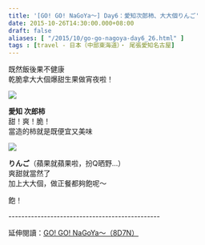 ```yaml
---
title: '[GO! GO! NaGoYa～] Day6：愛知次郎柿、大大個りんご'
date: 2015-10-26T14:30:00.000+08:00
draft: false
aliases: [ "/2015/10/go-go-nagoya-day6_26.html" ]
tags : [travel - 日本（中部東海道）・ 尾張愛知名古屋]
---
```


既然飯後果不健康  
乾脆拿大大個爆甜生果做宵夜啦！  

[![](https://c2.staticflickr.com/2/1493/25281963651_5a722a8120_z.jpg)](https://c2.staticflickr.com/2/1493/25281963651_5a722a8120_z.jpg)

**愛知 次郎柿**  
甜！爽！脆！  
當造的柿就是既便宜又美味  

[![](https://c2.staticflickr.com/2/1616/25375002635_f7847a21bd_z.jpg)](https://c2.staticflickr.com/2/1616/25375002635_f7847a21bd_z.jpg)

**りんご**（蘋果就蘋果啦，扮Q晒野...）  
爽甜就當然了  
加上大大個，做正餐都夠飽呢～  
  
飽！  
  
\-----------------------------------------------  
  
延伸閱讀：[GO! GO! NaGoYa～（8D7N）](http://www.hidie.net/2015/11/go-go-nagoya8d7n.html)